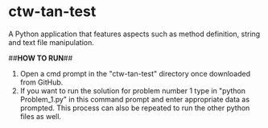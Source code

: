 # ctw-tan-test
 A Python application that features aspects such as method definition, string and text file manipulation.

 ##**HOW TO RUN**##

 1. Open a cmd prompt in the "ctw-tan-test" directory once downloaded from GitHub.  
 2. If you want to run the solution for problem number 1 type in "python Problem_1.py" in this command prompt and enter appropriate data as prompted. This process can also be repeated to run the other python files as well.  
